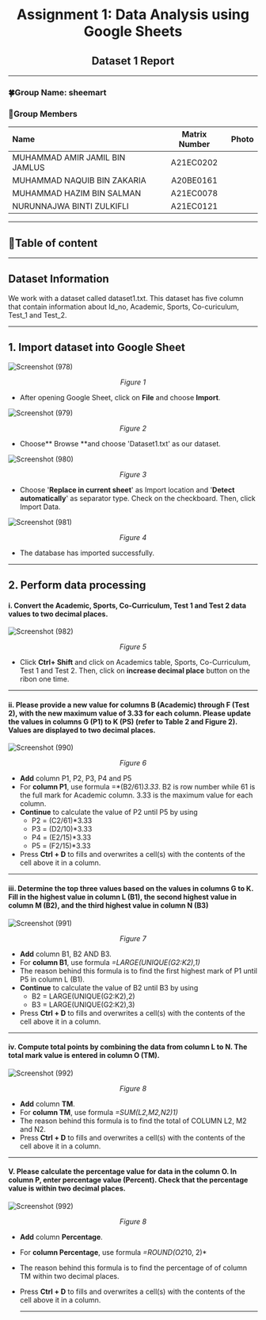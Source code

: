 <div align="center">

# Assignment 1: Data Analysis using Google Sheets
## Dataset 1 Report

</div>


---

### 🍀Group Name: sheemart
### 🌼Group Members

| Name                                     | Matrix Number | Photo |
| :---------------------------------------- | :-------------: | ------------|
| MUHAMMAD AMIR JAMIL BIN JAMLUS | A21EC0202 |              |
| MUHAMMAD NAQUIB BIN ZAKARIA | A20BE0161 |              |
| MUHAMMAD HAZIM BIN SALMAN | A21EC0078 |              |
| NURUNNAJWA BINTI ZULKIFLI | A21EC0121 |                  |

------
## 🌟Table of content

------

## Dataset Information

We work with a dataset called dataset1.txt. This dataset has five column that contain information about Id_no, Academic, Sports, Co-curiculum, Test_1 and Test_2.

---

## 1. Import dataset into Google Sheet

![Screenshot (978)](https://github.com/drshahizan/HPDP/assets/89633522/904d2f0a-9d3e-4670-8a20-74eff83f6af3)
<div align="center">
  
_Figure 1_

</div>


- After opening Google Sheet, click on **File** and choose **Import**.


![Screenshot (979)](https://github.com/drshahizan/HPDP/assets/89633522/b9da0112-a0ad-418d-a16c-2a9295e1569b)
<div align="center">
  
_Figure 2_

</div>

- Choose** Browse **and choose 'Dataset1.txt' as our dataset.

  
![Screenshot (980)](https://github.com/drshahizan/HPDP/assets/89633522/d0b48741-7eb7-48f8-bfcc-ebd7c5d60f28)
<div align="center">
  
_Figure 3_

</div>

- Choose '**Replace in current sheet**' as Import location and '**Detect automatically**' as separator type. Check on the checkboard. Then, click Import Data.

![Screenshot (981)](https://github.com/drshahizan/HPDP/assets/89633522/8e000844-ef78-4fa8-9e54-28d732bc53b8)
<div align="center">
  
_Figure 4_

</div>

- The database has imported successfully.
  
----

## 2. Perform data processing
#### i. Convert the Academic, Sports, Co-Curriculum, Test 1 and Test 2 data values to two decimal places.


![Screenshot (982)](https://github.com/drshahizan/HPDP/assets/89633522/5635183f-4dba-429d-90e4-f607bdcb4993)
<div align="center">
  
_Figure 5_

</div>

- Click **Ctrl+ Shift** and click on Academics table, Sports, Co-Curriculum, Test 1 and Test 2. Then, click on **increase decimal place** button on the ribon one time.

-----

#### ii.	Please provide a new value for columns B (Academic) through F (Test 2), with the new maximum value of 3.33 for each column. Please update the values in columns G (P1) to K (PS) (refer to Table 2 and Figure 2). Values are displayed to two decimal places.


![Screenshot (990)](https://github.com/drshahizan/HPDP/assets/89633522/12207198-cad7-42df-a7c6-686799208c3f)

<div align="center">
  
_Figure 6_

</div>

- **Add** column P1, P2, P3, P4 and P5
- For **column P1**, use formula =*(B2/61)*3.33*. B2 is row number while 61 is the full mark for Academic column. 3.33 is the maximum value for each column.
- **Continue** to calculate the value of P2 until P5 by using
  -  P2 = (C2/61)*3.33
  -  P3 = (D2/10)*3.33
  -  P4 = (E2/15)*3.33
  -  P5 = (F2/15)*3.33
- Press **Ctrl + D** to fills and overwrites a cell(s) with the contents of the cell above it in a column.

----

#### iii. Determine the top three values based on the values in columns G to K. Fill in the highest value in column L (B1), the second highest value in column M (B2), and the third highest value in column N (B3)

  
![Screenshot (991)](https://github.com/drshahizan/HPDP/assets/89633522/3f5306b5-44ce-469a-85a0-bb60c787a227)

<div align="center">
  
_Figure 7_

</div>

- **Add** column B1, B2 AND B3.
- For **column B1**, use formula *=LARGE(UNIQUE(G2:K2),1)*
- The reason behind this formula is to find the first highest mark of P1 until P5 in column L (B1).
- **Continue** to calculate the value of B2 until B3 by using
  - B2 = LARGE(UNIQUE(G2:K2),2)
  - B3 = LARGE(UNIQUE(G2:K2),3)
- Press **Ctrl + D** to fills and overwrites a cell(s) with the contents of the cell above it in a column.

------

#### iv. Compute total points by combining the data from column L to N. The total mark value is entered in column O (TM).

![Screenshot (992)](https://github.com/drshahizan/HPDP/assets/89633522/f0070eda-9c0d-4cc4-9ebd-113cae3ce38a)

<div align="center">
  
_Figure 8_

</div>


- **Add** column **TM**.
- For **column TM**, use formula *=SUM(L2,M2,N2)1)*
- The reason behind this formula is to find the total of COLUMN  L2, M2 and N2.
- Press **Ctrl + D** to fills and overwrites a cell(s) with the contents of the cell above it in a column.

------

#### V. Please calculate the percentage value for data in the column O. In column P, enter percentage value (Percent). Check that the percentage value is within two decimal places.

![Screenshot (992)](https://github.com/drshahizan/HPDP/assets/89633522/97b8e33e-d27f-4113-be5c-3e51e42c0577)

<div align="center">
  
_Figure 8_

</div>

- **Add** column **Percentage**.
- For **column Percentage**, use formula *=ROUND(O2*10, 2)*
- The reason behind this formula is to find the percentage of of column TM within two decimal places.
- Press **Ctrl + D** to fills and overwrites a cell(s) with the contents of the cell above it in a column.

  -------
